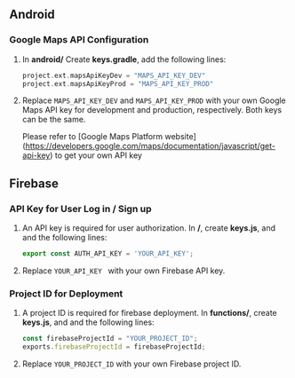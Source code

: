 ## Android
### Google Maps API Configuration
1.	In **android/** Create **keys.gradle**, add the following lines:
 
	```gradle
	project.ext.mapsApiKeyDev = "MAPS_API_KEY_DEV"
	project.ext.mapsApiKeyProd = "MAPS_API_KEY_PROD"
	```

2.	Replace `MAPS_API_KEY_DEV` and `MAPS_API_KEY_PROD` with your own Google Maps API key for development and production, respectively. Both keys can be the same.

	Please refer to [Google Maps Platform website] (<https://developers.google.com/maps/documentation/javascript/get-api-key>) to get your own API key
	
## Firebase
### API Key for User Log in / Sign up
1. An API key is required for user authorization. In **/**, create **keys.js**, and and the following lines:


	```javascript
	export const AUTH_API_KEY = 'YOUR_API_KEY';
	```
	
2. Replace `YOUR_API_KEY ` with your own Firebase API key.	

### Project ID for Deployment
1. A project ID is required for firebase deployment. In **functions/**, create **keys.js**, and and the following lines:


	```javascript
	const firebaseProjectId = "YOUR_PROJECT_ID";
	exports.firebaseProjectId = firebaseProjectId;
	```
	
2. Replace `YOUR_PROJECT_ID` with your own Firebase project ID.